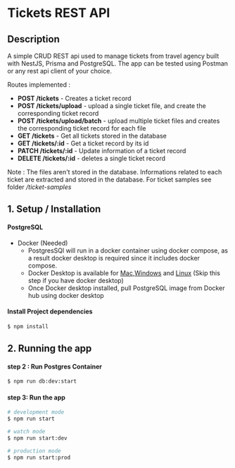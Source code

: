 # Tickets REST API

## Description

A simple CRUD REST api used to manage tickets from travel agency built with NestJS, Prisma and PostgreSQL. The app can be tested using Postman or any rest api client of your choice.

Routes implemented :

- **POST /tickets** - Creates a ticket record
- **POST /tickets/upload** - upload a single ticket file, and create the corresponding ticket record
- **POST /tickets/upload/batch** - upload multiple ticket files and creates the corresponding ticket record for each file
- **GET  /tickets** - Get all tickets stored in the database
- **GET /tickets/:id** - Get a ticket record by its id
- **PATCH /tickets/:id** - Update information of a ticket record
- **DELETE /tickets/:id** - deletes a single ticket record

Note : The files aren't stored in the database. Informations related to each ticket are extracted and stored in the database. For ticket samples see folder */ticket-samples*


## 1. Setup / Installation


#### PostgreSQL
* Docker (Needed)
  * PostgresSQl will run in a docker container using docker compose, as a result docker desktop is required since it includes docker compose.
  * Docker Desktop is available for [Mac](https://docs.docker.com/desktop/install/mac-install/),[Windows](https://docs.docker.com/desktop/install/windows-install/) and [Linux](https://docs.docker.com/desktop/install/linux-install/) (Skip this step if you have docker desktop)
  * Once Docker desktop installed, pull PostgreSQL image from Docker hub using docker desktop


#### Install Project dependencies

```bash
$ npm install
```


## 2. Running the app

#### step 2 : Run Postgres Container


```bash
$ npm run db:dev:start
```

#### step 3: Run the app

```bash
# development mode
$ npm run start

# watch mode
$ npm run start:dev

# production mode
$ npm run start:prod
```



